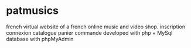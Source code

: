 # patmusics
french virtual website of a french online music and video shop.
inscription connexion catalogue panier commande
developed with php + MySql 
database with phpMyAdmin
